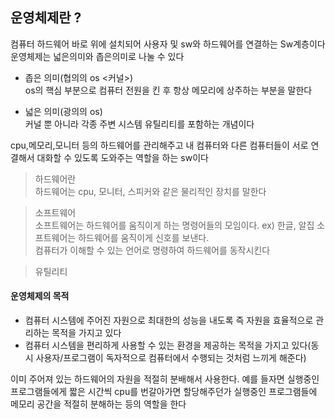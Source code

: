 ## 운영체제란 ?
컴퓨터 하드웨어 바로 위에 설치되어 사용자 및 sw와 하드웨어를 연결하는 Sw계층이다    
운영체제는 넓은의미와 좁은의미로 나눌 수 있다

- 좁은 의미(협의의 os <커널>)   
os의 핵심 부분으로 컴퓨터 전원을 킨 후 항상 메모리에 상주하는 부분을 말한다

- 넓은 의미(광의의 os)   
커널 뿐 아니라 각종 주변 시스템 유틸리티를 포함하는 개념이다   

cpu,메모리,모니터 등의 하드웨어를 관리해주고 내 컴퓨터와 다른 컴퓨터들이 서로 연결해서 대화할 수 있도록 도와주는 역할을 하는 sw이다


> 하드웨어란   
하드웨어는 cpu, 모니터, 스피커와 같은 물리적인 장치를 말한다
  
> 소프트웨어    
소프트웨어는 하드웨어를 움직이게 하는 명령어들의 모임이다. ex) 한글, 알집
소프트웨어는 하드웨어를 움직이게 신호를 보낸다.  
컴퓨터가 이해할 수 있는 언어로 명령하여 하드웨어를 동작시킨다   


> 유틸리티


#### 운영체제의 목적
- 컴퓨터 시스템에 주어진 자원으로 최대한의 성능을 내도록 즉 자원을 효율적으로 관리하는 목적을 가지고 있다
- 컴퓨터 시스템을 편리하게 사용할 수 있는 환경을 제공하는 목적을 가지고 있다(동시 사용자/프로그램이 독자적으로 컴퓨터에서 수행되는 것처럼 느끼게 해준다)

이미 주어져 있는 하드웨어의 자원을 적절히 분배해서 사용한다. 예를 들자면 실행중인 프로그램들에게 짧은 시간씩 cpu를 번갈아가면 할당해주던가 실행중인 프로그램들에 메모리 공간을 적절히 분해하는 등의 역할을 한다